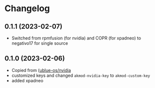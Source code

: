 # Changelog

## 0.1.1 (2023-02-07)

* Switched from rpmfusion (for nvidia) and COPR (for xpadneo) to negativo17 for single source


## 0.1.0 (2023-02-06)

* Copied from ([ublue-os/nvidia](https://github.com/ublue-os/nvidia)
* customized keys and changed `akmod-nvidia-key` to `akmod-custom-key`
* added xpadneo
